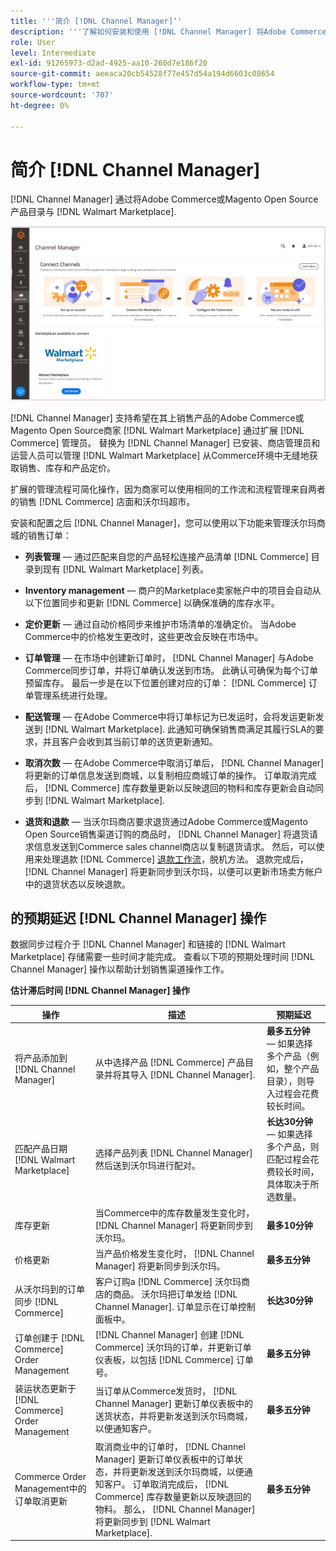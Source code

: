 ```yaml
---
title: '''简介 [!DNL Channel Manager]‘'
description: '''了解如何安装和使用 [!DNL Channel Manager] 将Adobe Commerce和Magento Open Source商店与沃尔玛商场整合在一起，创建一个销售渠道，从商务管理员那里无缝管理商场列表、定价、库存和销售额。”'
role: User
level: Intermediate
exl-id: 91265973-d2ad-4925-aa10-260d7e186f20
source-git-commit: aeeaca20cb54528f77e457d54a194d6603c08654
workflow-type: tm+mt
source-wordcount: '707'
ht-degree: 0%

---
```



# 简介 [!DNL Channel Manager]

[!DNL Channel Manager] 通过将Adobe Commerce或Magento Open Source产品目录与 [!DNL Walmart Marketplace].

![[!DNL Channel Manager] 扩展管理视图](assets/channel-manager-home.png)

[!DNL Channel Manager] 支持希望在其上销售产品的Adobe Commerce或Magento Open Source商家 [!DNL Walmart Marketplace] 通过扩展 [!DNL Commerce] 管理员。 替换为 [!DNL Channel Manager] 已安装、商店管理员和运营人员可以管理 [!DNL Walmart Marketplace] 从Commerce环境中无缝地获取销售、库存和产品定价。

扩展的管理流程可简化操作，因为商家可以使用相同的工作流和流程管理来自两者的销售 [!DNL Commerce] 店面和沃尔玛超市。

安装和配置之后 [!DNL Channel Manager]，您可以使用以下功能来管理沃尔玛商城的销售订单：

* **列表管理** — 通过匹配来自您的产品轻松连接产品清单 [!DNL Commerce] 目录到现有 [!DNL Walmart Marketplace] 列表。

* **Inventory management** — 商户的Marketplace卖家帐户中的项目会自动从以下位置同步和更新 [!DNL Commerce] 以确保准确的库存水平。

* **定价更新** — 通过自动价格同步来维护市场清单的准确定价。 当Adobe Commerce中的价格发生更改时，这些更改会反映在市场中。

* **订单管理** — 在市场中创建新订单时， [!DNL Channel Manager] 与Adobe Commerce同步订单，并将订单确认发送到市场。 此确认可确保为每个订单预留库存。 最后一步是在以下位置创建对应的订单： [!DNL Commerce] 订单管理系统进行处理。

* **配送管理** — 在Adobe Commerce中将订单标记为已发运时，会将发运更新发送到 [!DNL Walmart Marketplace]. 此通知可确保销售商满足其履行SLA的要求，并且客户会收到其当前订单的送货更新通知。

* **取消次数** — 在Adobe Commerce中取消订单后， [!DNL Channel Manager] 将更新的订单信息发送到商城，以复制相应商城订单的操作。 订单取消完成后， [!DNL Commerce] 库存数量更新以反映退回的物料和库存更新会自动同步到 [!DNL Walmart Marketplace].

* **退货和退款** — 当沃尔玛商店要求退货通过Adobe Commerce或Magento Open Source销售渠道订购的商品时， [!DNL Channel Manager] 将退货请求信息发送到Commerce sales channel商店以复制退货请求。 然后，可以使用来处理退款 [!DNL Commerce] [退款工作流](https://docs.magento.com/user-guide/sales/credit-memos.html#refund-workflow)，脱机方法。 退款完成后， [!DNL Channel Manager] 将更新同步到沃尔玛，以便可以更新市场卖方帐户中的退货状态以反映退款。

## 的预期延迟 [!DNL Channel Manager] 操作

数据同步过程介于 [!DNL Channel Manager] 和链接的 [!DNL Walmart Marketplace] 存储需要一些时间才能完成。 查看以下项的预期处理时间 [!DNL Channel Manager] 操作以帮助计划销售渠道操作工作。

**估计滞后时间 [!DNL Channel Manager] 操作**

| **操作** | **描述** | **预期延迟** |
|------------------------------------------------------------|--------------------------------------------------------------------------------------------------------------------------------------------------------------------------------------------------------------------------------------------------------------------------------------------------------------------------------------------------------------------------------------------------|------------------------------------------------------------------------------------------------------------------------------|
| 将产品添加到 [!DNL Channel Manager] | 从中选择产品 [!DNL Commerce] 产品目录并将其导入 [!DNL Channel Manager]. | **最多五分钟** — 如果选择多个产品（例如，整个产品目录），则导入过程会花费较长时间。 |
| 匹配产品日期 [!DNL Walmart Marketplace] | 选择产品列表 [!DNL Channel Manager] 然后送到沃尔玛进行配对。 | **长达30分钟** — 如果选择多个产品，则匹配过程会花费较长时间，具体取决于所选数量。 |
| 库存更新 | 当Commerce中的库存数量发生变化时， [!DNL Channel Manager] 将更新同步到沃尔玛。 | **最多10分钟** |
| 价格更新 | 当产品价格发生变化时， [!DNL Channel Manager] 将更新同步到沃尔玛。 | **最多五分钟** |
| 从沃尔玛到的订单同步 [!DNL Commerce] | 客户订购a [!DNL Commerce] 沃尔玛商店的商品。 沃尔玛把订单发给 [!DNL Channel Manager]. 订单显示在订单控制面板中。 | **长达30分钟** |
| 订单创建于 [!DNL Commerce] Order Management | [!DNL Channel Manager] 创建 [!DNL Commerce] 沃尔玛的订单，并更新订单仪表板，以包括 [!DNL Commerce] 订单号。 | **最多五分钟** |
| 装运状态更新于 [!DNL Commerce] Order Management | 当订单从Commerce发货时， [!DNL Channel Manager] 更新订单仪表板中的送货状态，并将更新发送到沃尔玛商城，以便通知客户。 | **最多五分钟** |
| Commerce Order Management中的订单取消更新 | 取消商业中的订单时， [!DNL Channel Manager] 更新订单仪表板中的订单状态，并将更新发送到沃尔玛商城，以便通知客户。 订单取消完成后， [!DNL Commerce] 库存数量更新以反映退回的物料。 那么， [!DNL Channel Manager] 将更新同步到 [!DNL Walmart Marketplace]. | **最多五分钟** |


